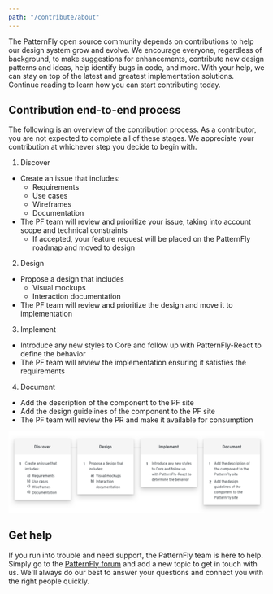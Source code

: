 ```yaml
---
path: "/contribute/about"
---
```

The PatternFly open source community depends on contributions to help our design system grow and evolve. We encourage everyone, regardless of background, to make suggestions for enhancements, contribute new design patterns and ideas, help identify bugs in code, and more. With your help, we can stay on top of the latest and greatest implementation solutions. Continue reading to learn how you can start contributing today.

## Contribution end-to-end process
The following is an overview of the contribution process. As a contributor, you are not expected to complete all of these stages. We appreciate your contribution at whichever step you decide to begin with.

1. Discover
  - Create an issue that includes:
    - Requirements
    - Use cases
    - Wireframes
    - Documentation
  - The PF team will review and prioritize your issue, taking into account scope and technical constraints
    - If accepted, your feature request will be placed on the PatternFly roadmap and moved to design


2. Design
  - Propose a design that includes
    - Visual mockups
    - Interaction documentation
  - The PF team will review and prioritize the design and move it to implementation


3. Implement
  - Introduce any new styles to Core and follow up with PatternFly-React to define the behavior
  - The PF team will review the implementation ensuring it satisfies the requirements


4. Document
  - Add the description of the component to the PF site
  - Add the design guidelines of the component to the PF site
  - The PF team will review the PR and make it available for consumption

![Contribution guide](about-flowchart.png)

## Get help
If you run into trouble and need support, the PatternFly team is here to help. Simply go to the [PatternFly forum](https://forum.patternfly.org/c/support) and add a new topic to get in touch with us. We'll always do our best to answer your questions and connect you with the right people quickly.
